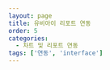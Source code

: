 ```yaml
---
layout: page
title: 유비아이 리포트 연동
order: 5
categories:
  - 차트 및 리포트 연동
tags: ['연동', 'interface']
---
```

